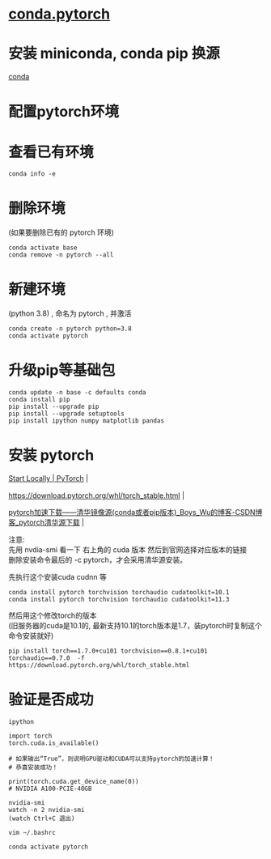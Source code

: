 # [conda.pytorch](readme.md)

# 安装 miniconda, conda pip 换源
[conda](conda.md)

# 配置pytorch环境    

# 查看已有环境    
```  
conda info -e  

```  

# 删除环境    
(如果要删除已有的 pytorch 环境)  
```  
conda activate base  
conda remove -n pytorch --all  

```  

# 新建环境    
(python 3.8) , 命名为 pytorch , 并激活  
```  
conda create -n pytorch python=3.8  
conda activate pytorch  
```  

# 升级pip等基础包    

```  
conda update -n base -c defaults conda
conda install pip  
pip install --upgrade pip
pip install --upgrade setuptools  
pip install ipython numpy matplotlib pandas  
```  

# 安装 pytorch    
<a href="https://pytorch.org/get-started/locally/" target="_blank">Start Locally | PyTorch</a>  |  <br>    
<a href="https://download.pytorch.org/whl/torch_stable.html" target="_blank">https://download.pytorch.org/whl/torch_stable.html</a>  |  <br>    

<a href="https://blog.csdn.net/Boys_Wu/article/details/106623192" target="_blank">pytorch加速下载——清华镜像源(conda或者pip版本)_Boys_Wu的博客-CSDN博客_pytorch清华源下载</a>  |  <br>    

注意:     
先用 nvdia-smi 看一下 右上角的 cuda 版本 然后到官网选择对应版本的链接      
删除安装命令最后的 -c pytorch，才会采用清华源安装。      

先执行这个安装cuda cudnn 等    
```  
conda install pytorch torchvision torchaudio cudatoolkit=10.1  
conda install pytorch torchvision torchaudio cudatoolkit=11.3

```  

然后用这个修改torch的版本    
(旧服务器的cuda是10.1的, 最新支持10.1的torch版本是1.7，装pytorch时复制这个命令安装就好)    
```  
pip install torch==1.7.0+cu101 torchvision==0.8.1+cu101 torchaudio==0.7.0  -f https://download.pytorch.org/whl/torch_stable.html  
```  


# 验证是否成功    
```  
ipython  

import torch  
torch.cuda.is_available()  

# 如果输出“True”，则说明GPU驱动和CUDA可以支持pytorch的加速计算！    
# 恭喜安装成功！    

print(torch.cuda.get_device_name(0))
# NVIDIA A100-PCIE-40GB

```  

```
nvidia-smi
watch -n 2 nvidia-smi
(watch Ctrl+C 退出)
```

```
vim ~/.bashrc

conda activate pytorch
```
